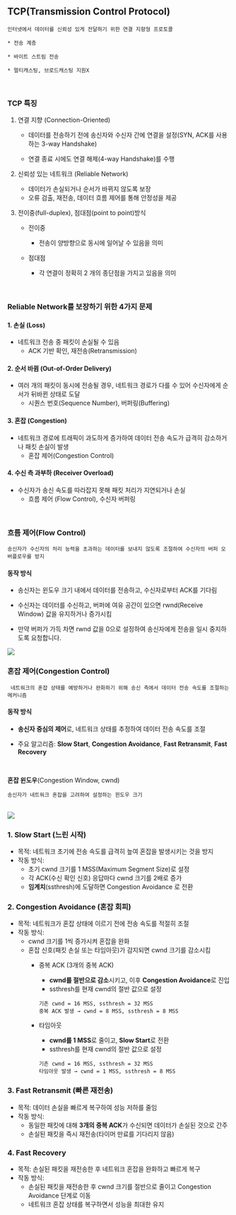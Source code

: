 ## TCP(Transmission Control Protocol)

    인터넷에서 데이터를 신뢰성 있게 전달하기 위한 연결 지향형 프로토콜

    * 전송 계층

    * 바이트 스트림 전송

    * 멀티캐스팅, 브로드캐스팅 지원X

<br>

### TCP 특징

1. 연결 지향 (Connection-Oriented)
    - 데이터를 전송하기 전에 송신자와 수신자 간에 연결을 설정(SYN, ACK를 사용하는 3-way Handshake)
    
    - 연결 종료 시에도 연결 해제(4-way Handshake)를 수행

2. 신뢰성 있는 네트워크 (Reliable Network)
    - 데이터가 손실되거나 순서가 바뀌지 않도록 보장
    - 오류 검출, 재전송, 데이터 흐름 제어를 통해 안정성을 제공

3. 전이중(full-duplex), 점대점(point to point)방식
    - 전이중
        - 전송이 양방향으로 동시에 일어날 수 있음을 의미

    - 점대점
        - 각 연결이 정확히 2 개의 종단점을 가지고 있음을 의미

<br>

### Reliable Network를 보장하기 위한 4가지 문제

#### 1. 손실 (Loss)
- 네트워크 전송 중 패킷이 손실될 수 있음
    - ACK 기반 확인, 재전송(Retransmission)

#### 2. 순서 바뀜 (Out-of-Order Delivery)
- 여러 개의 패킷이 동시에 전송될 경우, 네트워크 경로가 다를 수 있어 수신자에게 순서가 뒤바뀐 상태로 도달
    - 시퀀스 번호(Sequence Number), 버퍼링(Buffering)

#### 3. 혼잡 (Congestion)
- 네트워크 경로에 트래픽이 과도하게 증가하여 데이터 전송 속도가 급격히 감소하거나 패킷 손실이 발생
    - 혼잡 제어(Congestion Control)

#### 4. 수신 측 과부하 (Receiver Overload)
- 수신자가 송신 속도를 따라잡지 못해 패킷 처리가 지연되거나 손실
    - 흐름 제어 (Flow Control), 수신자 버퍼링

<br>

### 흐름 제어(Flow Control)

    송신자가 수신자의 처리 능력을 초과하는 데이터를 보내지 않도록 조절하여 수신자의 버퍼 오버플로우를 방지

#### 동작 방식

 - 송신자는 윈도우 크기 내에서 데이터를 전송하고, 수신자로부터 ACK를 기다림

 - 수신자는 데이터를 수신하고, 버퍼에 여유 공간이 있으면 rwnd(Receive Window) 값을 유지하거나 증가시킴

 - 만약 버퍼가 가득 차면 rwnd 값을 0으로 설정하여 송신자에게 전송을 일시 중지하도록 요청합니다.

 <img src="https://camo.githubusercontent.com/a84918395b1352b40b4efc71b35f7f086d6a509ccf7d2ea711e02ded7ef90372/68747470733a2f2f74312e6461756d63646e2e6e65742f6366696c652f746973746f72792f323533463745343835373135454435463237">

<br>

### 혼잡 제어(Congestion Control)

     네트워크의 혼잡 상태를 예방하거나 완화하기 위해 송신 측에서 데이터 전송 속도를 조절하는 메커니즘

#### 동작 방식

 - **송신자 중심의 제어**로, 네트워크 상태를 추정하여 데이터 전송 속도를 조절

 - 주요 알고리즘: **Slow Start**, **Congestion Avoidance**, **Fast Retransmit**, **Fast Recovery**

<br>

**혼잡 윈도우**(Congestion Window, cwnd)

    송신자가 네트워크 혼잡을 고려하여 설정하는 윈도우 크기

<br>

<img src="https://t1.daumcdn.net/cfile/tistory/256E39425715F10103">

<br>

### 1. Slow Start (느린 시작)
 - 목적: 네트워크 초기에 전송 속도를 급격히 높여 혼잡을 발생시키는 것을 방지
 - 작동 방식:
   - 초기 cwnd 크기를 1 MSS(Maximum Segment Size)로 설정
   - 각 ACK(수신 확인 신호) 응답마다 cwnd 크기를 2배로 증가
   - **임계치**(ssthresh)에 도달하면 Congestion Avoidance 로 전환

### 2. Congestion Avoidance (혼잡 회피)
 - 목적: 네트워크가 혼잡 상태에 이르기 전에 전송 속도를 적절히 조절
 - 작동 방식:
    - cwnd 크기를 1씩 증가시켜 혼잡을 완화
    - 혼잡 신호(패킷 손실 또는 타임아웃)가 감지되면 cwnd 크기를 감소시킴
        - 중복 ACK (3개의 중복 ACK)
            - **cwnd를 절반으로 감소**시키고, 이후 **Congestion Avoidance**로 진입
            - ssthresh를 현재 cwnd의 절반 값으로 설정
            ```
            기존 cwnd = 16 MSS, ssthresh = 32 MSS
            중복 ACK 발생 → cwnd = 8 MSS, ssthresh = 8 MSS
            ```
        
        - 타임아웃
            - **cwnd를 1 MSS**로 줄이고, **Slow Start**로 전환
            - ssthresh를 현재 cwnd의 절반 값으로 설정
            ```
            기존 cwnd = 16 MSS, ssthresh = 32 MSS
            타임아웃 발생 → cwnd = 1 MSS, ssthresh = 8 MSS
            ```

### 3. Fast Retransmit (빠른 재전송)
 - 목적: 데이터 손실을 빠르게 복구하여 성능 저하를 줄임
 - 작동 방식:
    - 동일한 패킷에 대해 **3개의 중복 ACK**가 수신되면 데이터가 손실된 것으로 간주
    - 손실된 패킷을 즉시 재전송(타이머 만료를 기다리지 않음)

### 4. Fast Recovery
 - 목적: 손실된 패킷을 재전송한 후 네트워크 혼잡을 완화하고 빠르게 복구
 - 작동 방식:
    - 손실된 패킷을 재전송한 후 cwnd 크기를 절반으로 줄이고 Congestion Avoidance 단계로 이동
    - 네트워크 혼잡 상태를 복구하면서 성능을 최대한 유지